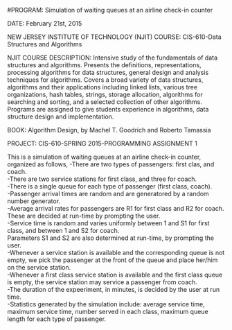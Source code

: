 #PROGRAM: Simulation of waiting queues at an airline check-in counter

DATE: 
February 21st, 2015

NEW JERSEY INSTITUTE OF TECHNOLOGY (NJIT) COURSE: 
CIS-610-Data Structures and Algorithms

NJIT COURSE DESCRIPTION: 
Intensive study of the fundamentals of data structures and algorithms. Presents the definitions, representations, processing algorithms for data structures, general design and analysis techniques for algorithms. Covers a broad variety of data structures, algorithms and their applications including linked lists, various tree organizations, hash tables, strings, storage allocation, algorithms for searching and sorting, and a selected collection of other algorithms. Programs are assigned to give students experience in algorithms, data structure design and implementation.

BOOK: 
Algorithm Design, by Machel T. Goodrich and Roberto Tamassia

PROJECT:
CIS-610-SPRING 2015-PROGRAMMING ASSIGNMENT 1

This is a simulation of waiting queues at an airline check-in counter, organized as follows, 
-There are two types of passengers: first clas, and coach.  
-There are two service stations for first class, and three for coach.  
-There is a single queue for each type of passenger (first class, coach).  
-Passenger arrival times are random and are generatored by a random number generator.  
-Average arrival rates for passengers are R1 for first class and R2 for coach.  
These are decided at run-time by prompting the user.  
-Service time is random and varies uniformly between 1 and S1 for first class, 
and between 1 and S2 for coach.  
Parameters S1 and S2 are also determined at run-time, by prompting the user.  
-Whenever a service station is available and the corresponding queue is not empty, 
we pick the passenger at the front of the queue and place her/him on the service station.  
-Whenever a first class service station is available and the first class queue is empty, 
the service station may service a passenger from coach.  
-The duration of the expeeriment, in minutes, is decided by the user at run time.  
-Statistics generated by the simulation include: average service time, maximum service time, 
number served in each class, maximum queue length for each type of passenger.  


